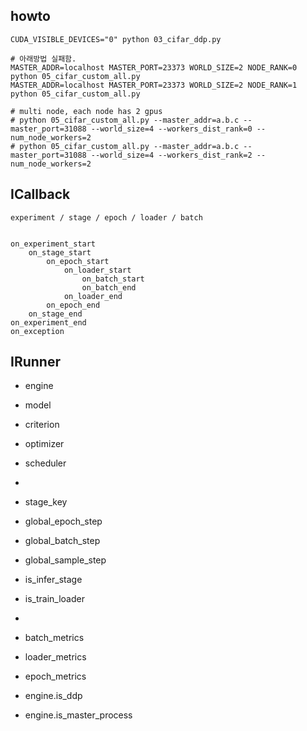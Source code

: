 ## howto

    CUDA_VISIBLE_DEVICES="0" python 03_cifar_ddp.py

    # 아래방법 실패함.
    MASTER_ADDR=localhost MASTER_PORT=23373 WORLD_SIZE=2 NODE_RANK=0 python 05_cifar_custom_all.py
    MASTER_ADDR=localhost MASTER_PORT=23373 WORLD_SIZE=2 NODE_RANK=1 python 05_cifar_custom_all.py

    # multi node, each node has 2 gpus
    # python 05_cifar_custom_all.py --master_addr=a.b.c --master_port=31088 --world_size=4 --workers_dist_rank=0 --num_node_workers=2
    # python 05_cifar_custom_all.py --master_addr=a.b.c --master_port=31088 --world_size=4 --workers_dist_rank=2 --num_node_workers=2


## ICallback

    experiment / stage / epoch / loader / batch


    on_experiment_start
        on_stage_start
            on_epoch_start
                on_loader_start
                    on_batch_start
                    on_batch_end
                on_loader_end
            on_epoch_end
        on_stage_end
    on_experiment_end
    on_exception

## IRunner
- engine
- model
- criterion
- optimizer
- scheduler
- 
- stage_key
- global_epoch_step
- global_batch_step
- global_sample_step
- is_infer_stage
- is_train_loader
- 
- batch_metrics
- loader_metrics
- epoch_metrics

- engine.is_ddp
- engine.is_master_process
